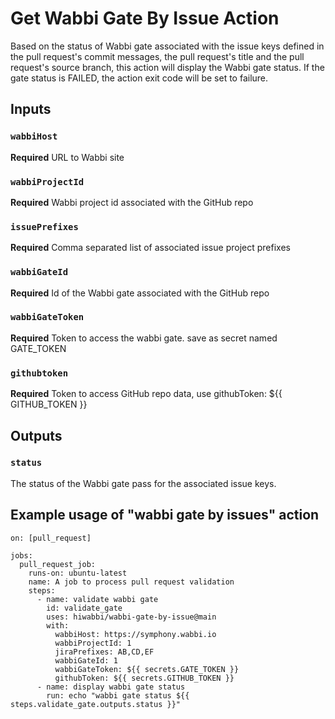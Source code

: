 # Get Wabbi Gate By Issue Action
Based on the status of Wabbi gate associated with the issue keys defined 
in the pull request's commit messages, the pull request's title and the pull 
request's source branch, this action will display the Wabbi gate status. If the
gate status is FAILED, the action exit code will be set to failure.

## Inputs
### `wabbiHost`
**Required** URL to Wabbi site
### `wabbiProjectId`
**Required** Wabbi project id associated with the GitHub repo
### `issuePrefixes`
**Required** Comma separated list of associated issue project prefixes
### `wabbiGateId`
**Required** Id of the Wabbi gate associated with the GitHub repo
### `wabbiGateToken`
**Required** Token to access the wabbi gate. save as secret named GATE_TOKEN
### `githubtoken`
**Required** Token to access GitHub repo data, use githubToken: ${{ GITHUB_TOKEN }}

## Outputs
### `status`
The status of the Wabbi gate pass for the associated issue keys.

## Example usage of "wabbi gate by issues" action
```
on: [pull_request]

jobs:
  pull_request_job:
    runs-on: ubuntu-latest
    name: A job to process pull request validation
    steps:
      - name: validate wabbi gate
        id: validate_gate
        uses: hiwabbi/wabbi-gate-by-issue@main
        with:
          wabbiHost: https://symphony.wabbi.io
          wabbiProjectId: 1
          jiraPrefixes: AB,CD,EF
          wabbiGateId: 1
          wabbiGateToken: ${{ secrets.GATE_TOKEN }}
          githubToken: ${{ secrets.GITHUB_TOKEN }}
      - name: display wabbi gate status
        run: echo "wabbi gate status ${{ steps.validate_gate.outputs.status }}"
```